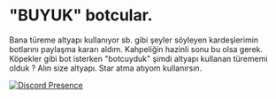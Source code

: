 # "BUYUK" botcular. 

Bana türeme altyapı kullanıyor sb. gibi şeyler söyleyen kardeşlerimin botlarını paylaşma kararı aldım. Kahpeliğin hazinli sonu bu olsa gerek. Köpekler gibi bot isterken "botcuyduk" şimdi altyapı kullanan türememi olduk ? Alın size altyapı. Star atma atıyom kullanırsın. 

[![Discord Presence](https://lanyard-profile-readme.vercel.app/api/482541644944506880)](https://discord.com/users/482541644944506880)
